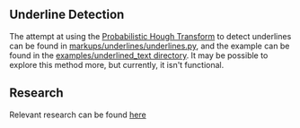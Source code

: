 ## Underline Detection

The attempt at using the [Probabilistic Hough Transform](https://opencv-python-tutroals.readthedocs.io/en/latest/py_tutorials/py_imgproc/py_houghlines/py_houghlines.html#probabilistic-hough-transform) to detect underlines can be found in [markups/underlines/underlines.py](https://github.com/iRove108/markups/blob/underline-detection/markups/underlines/underlines.py), and the example can be found in the [examples/underlined_text directory](https://github.com/iRove108/markups/blob/underline-detection/examples/underlined_text/main.py). It may be possible to explore this method more, but currently, it isn't functional.

## Research
Relevant research can be found [here](https://github.com/iRove108/markups/blob/underline-detection/markups/underlines/underline_research.md)
